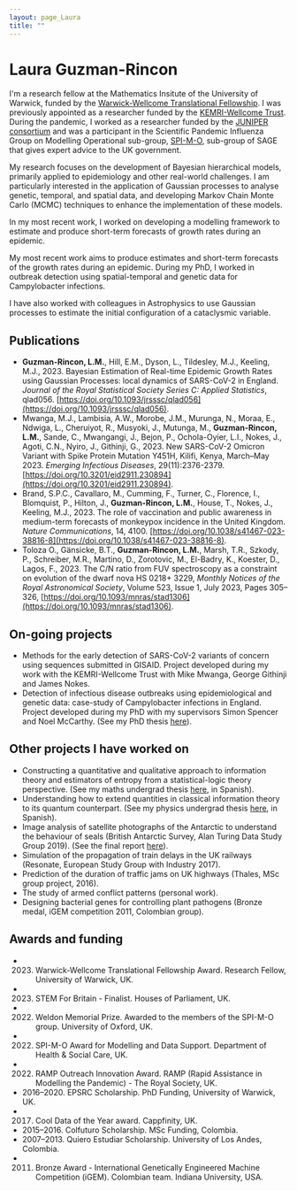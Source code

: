 ```yaml
---
layout: page_Laura
title: ""
---
```


# Laura Guzman-Rincon

I'm a research fellow at the Mathematics Insitute of the University of Warwick, funded by the [Warwick-Wellcome Translational Fellowship](https://warwick.ac.uk/fac/sci/med/wellcome-translation/). I was previously appointed as a researcher funded by the [KEMRI-Wellcome Trust](https://kemri-wellcome.org/). During the pandemic, I worked as a researcher funded by the [JUNIPER consortium](https://maths.org/juniper/) and was a participant in the Scientific Pandemic Influenza Group on Modelling Operational sub-group, [SPI-M-O](https://www.gov.uk/government/groups/scientific-pandemic-influenza-subgroup-on-modelling), sub-group of SAGE that gives expert advice to the UK government.

My research focuses on the development of Bayesian hierarchical models, primarily applied to epidemiology and other real-world challenges. I am particularly interested in the application of Gaussian processes to analyse genetic, temporal, and spatial data, and developing Markov Chain Monte Carlo (MCMC) techniques to enhance the implementation of these models.

In my most recent work, I worked on developing a modelling framework to estimate and produce short-term forecasts of growth rates during an epidemic.

My most recent work aims to produce estimates and short-term forecasts of the growth rates during an epidemic. During my PhD, I worked in outbreak detection using spatial-temporal and genetic data for Campylobacter infections.

I have also worked with colleagues in Astrophysics to use Gaussian processes to estimate the initial configuration of a cataclysmic variable.

## Publications

- **Guzman-Rincon, L.M.**, Hill, E.M., Dyson, L., Tildesley, M.J., Keeling, M.J., 2023. Bayesian Estimation of Real-time Epidemic Growth Rates using Gaussian Processes: local dynamics of SARS-CoV-2 in England. _Journal of the Royal Statistical Society Series C: Applied Statistics_, qlad056. [https://doi.org/10.1093/jrsssc/qlad056](https://doi.org/10.1093/jrsssc/qlad056).
- Mwanga, M.J., Lambisia, A.W., Morobe, J.M., Murunga, N., Moraa, E., Ndwiga, L., Cheruiyot, R., Musyoki, J., Mutunga, M., **Guzman-Rincon, L.M.**, Sande, C., Mwangangi, J., Bejon, P., Ochola-Oyier, L.I., Nokes, J., Agoti, C.N., Nyiro, J., Githinji, G., 2023. New SARS-CoV-2 Omicron Variant with Spike Protein Mutation Y451H, Kilifi, Kenya, March–May 2023. _Emerging Infectious Diseases_, 29(11):2376-2379. [https://doi.org/10.3201/eid2911.230894](https://doi.org/10.3201/eid2911.230894).
- Brand, S.P.C., Cavallaro, M., Cumming, F., Turner, C., Florence, I., Blomquist, P., Hilton, J., **Guzman-Rincon, L.M.**, House, T., Nokes, J., Keeling, M.J., 2023. The role of vaccination and public awareness in medium-term forecasts of monkeypox incidence in the United Kingdom. _Nature Communications_, 14, 4100. [https://doi.org/10.1038/s41467-023-38816-8](https://doi.org/10.1038/s41467-023-38816-8).
- Toloza O., Gänsicke, B.T., **Guzman-Rincon, L.M.**, Marsh, T.R., Szkody, P., Schreiber, M.R., Martino, D., Zorotovic, M., El-Badry, K., Koester, D., Lagos, F., 2023. The C/N ratio from FUV spectroscopy as a constraint on evolution of the dwarf nova HS 0218+ 3229, _Monthly Notices of the Royal Astronomical Society_, Volume 523, Issue 1, July 2023, Pages 305–326, [https://doi.org/10.1093/mnras/stad1306](https://doi.org/10.1093/mnras/stad1306).

## On-going projects
- Methods for the early detection of SARS-CoV-2 variants of concern using sequences submitted in GISAID. Project developed during my work with the KEMRI-Wellcome Trust with Mike Mwanga, George Githinji and James Nokes.
- Detection of infectious disease outbreaks using epidemiological and genetic data: case-study of Campylobacter infections in England. Project developed during my PhD with my supervisors Simon Spencer and Noel McCarthy. (See my PhD thesis [here](https://wrap.warwick.ac.uk/153848/1/WRAP_Theses_Guzman_Rincon_2020.pdf)).

## Other projects I have worked on

- Constructing a quantitative and qualitative approach to information theory and estimators of entropy from a statistical-logic theory perspective. (See my maths undergrad thesis [here](https://warwick.ac.uk/fac/sci/mathsys/people/students/mathsysi/guzmanrincon/tesismate.pdf), in Spanish).
- Understanding how to extend quantities in classical information theory to its quantum counterpart. (See my physics undergrad thesis [here](https://warwick.ac.uk/fac/sci/mathsys/people/students/mathsysi/guzmanrincon/tesisfisica.pdf), in Spanish).
- Image analysis of satellite photographs of the Antarctic to understand the behaviour of seals (British Antarctic Survey, Alan Turing Data Study Group 2019). (See the final report [here](https://www.turing.ac.uk/sites/default/files/2020-02/the_alan_turing_institute_data_study_group_final_report_-_british_antarctic_survey.pdf)).
- Simulation of the propagation of train delays in the UK railways (Resonate, European Study Group with Industry 2017).
- Prediction of the duration of traffic jams on UK highways (Thales, MSc group project, 2016).
- The study of armed conflict patterns (personal work).
- Designing bacterial genes for controlling plant pathogens (Bronze medal, iGEM competition 2011, Colombian group).

## Awards and funding

- 2023. Warwick-Wellcome Translational Fellowship Award. Research Fellow, University of Warwick, UK.
- 2023. STEM For Britain - Finalist. Houses of Parliament, UK.
- 2022. Weldon Memorial Prize. Awarded to the members of the SPI-M-O group. University of Oxford, UK.
- 2022. SPI-M-O Award for Modelling and Data Support. Department of Health & Social Care, UK.
- 2022. RAMP Outreach Innovation Award. RAMP (Rapid Assistance in Modelling the Pandemic) - The Royal Society, UK.
- 2016–2020. EPSRC Scholarship. PhD Funding, University of Warwick, UK.
- 2017. Cool Data of the Year award. Cappfinity, UK.
- 2015–2016. Colfuturo Scholarship. MSc Funding, Colombia.
- 2007–2013. Quiero Estudiar Scholarship. University of Los Andes, Colombia.
- 2011. Bronze Award - International Genetically Engineered Machine Competition (iGEM). Colombian team. Indiana University, USA.

